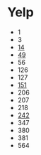 # Yelp

- 1
- 3
- [14](../solutions/14.md)
- [49](../solutions/49.md)
- 56
- 126
- 127
- [151](../solutions/151.md)
- 206
- 207
- 218
- [242](../solutions/242.md)
- 347
- 380
- 381
- 564